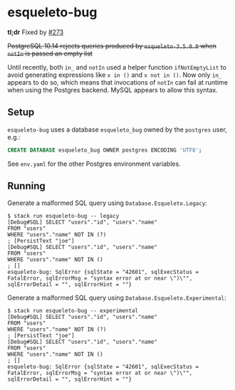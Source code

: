 # esqueleto-bug

**tl;dr** Fixed by [#273](https://github.com/bitemyapp/esqueleto/pull/273)

~~PostgreSQL 10.14 rejects queries produced by `esqueleto-3.5.0.0` when `notIn` is passed an empty list~~

Until recently, both `in_` and `notIn` used a helper function
`ifNotEmptyList` to avoid generating expressions like `x in ()` and
`x not in ()`. Now only `in_` appears to do so, which means that
invocations of `notIn` can fail at runtime when using the Postgres
backend. MySQL appears to allow this syntax.

## Setup

`esqueleto-bug` uses a database `esqueleto_bug` owned by the `postgres`
user, e.g.:

```sql
CREATE DATABASE esqueleto_bug OWNER postgres ENCODING 'UTF8';
```

See `env.yaml` for the other Postgres environment variables.

## Running

Generate a malformed SQL query using `Database.Esqueleto.Legacy`:

```console
$ stack run esqueleto-bug -- legacy
[Debug#SQL] SELECT "users"."id", "users"."name"
FROM "users"
WHERE "users"."name" NOT IN (?)
; [PersistText "joe"]
[Debug#SQL] SELECT "users"."id", "users"."name"
FROM "users"
WHERE "users"."name" NOT IN ()
; []
esqueleto-bug: SqlError {sqlState = "42601", sqlExecStatus = FatalError, sqlErrorMsg = "syntax error at or near \")\"", sqlErrorDetail = "", sqlErrorHint = ""}
```

Generate a malformed SQL query using `Database.Esqueleto.Experimental`:

```console
$ stack run esqueleto-bug -- experimental
[Debug#SQL] SELECT "users"."id", "users"."name"
FROM "users"
WHERE "users"."name" NOT IN (?)
; [PersistText "joe"]
[Debug#SQL] SELECT "users"."id", "users"."name"
FROM "users"
WHERE "users"."name" NOT IN ()
; []
esqueleto-bug: SqlError {sqlState = "42601", sqlExecStatus = FatalError, sqlErrorMsg = "syntax error at or near \")\"", sqlErrorDetail = "", sqlErrorHint = ""}
```
